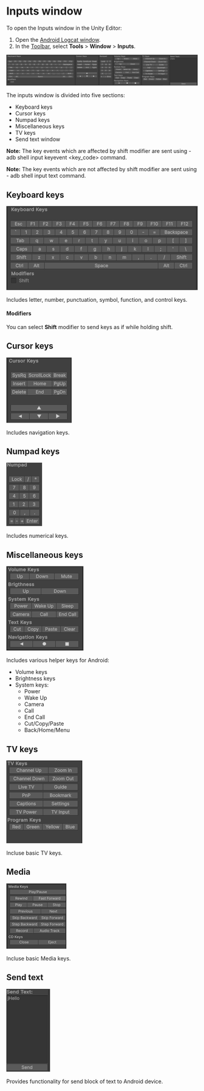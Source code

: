 # Inputs window


To open the Inputs window in the Unity Editor:

1. Open the [Android Logcat window](android-logcat-window.md).
2. In the [Toolbar](android-logcat-window-reference.md#toolbar), select **Tools** > **Window** > **Inputs**.

![](images/inputswindow.png)

The inputs window is divided into five sections:
* Keyboard keys
* Cursor keys
* Numpad keys
* Miscellaneous keys
* TV keys
* Send text window

**Note:** The key events which are affected by shift modifier are sent using - adb shell input keyevent <key_code> command.

**Note:** The key events which are not affected by shift modifier are sent using - adb shell input text <text> command.

## Keyboard keys

![](images/InputsWindow_Keyboard.png)

Includes letter, number, punctuation, symbol, function, and control keys.

#### Modifiers

You can select **Shift** modifier to send keys as if while holding shift.

## Cursor keys

![](images/InputsWindow_Cursor.png)

Includes navigation keys.

## Numpad keys

![](images/InputsWindow_Numpad.png)

Includes numerical keys.

## Miscellaneous keys

![](images/InputsWindow_Misc.png)

Includes various helper keys for Android:
* Volume keys
* Brightness keys
* System keys:
   * Power
   * Wake Up
   * Camera
   * Call
   * End Call
   * Cut/Copy/Paste
   * Back/Home/Menu

## TV keys
![](images/InputsWindow_TV.png)

Incluse basic TV keys.

## Media
![](images/InputsWindow_Media.png)

Incluse basic Media keys.


## Send text

 ![](images/InputsWindow_SendText.png)

 Provides functionality for send block of text to Android device.